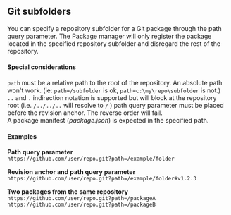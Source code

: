 ## Git subfolders
You can specify a repository subfolder for a Git package through the path query parameter. The Package manager will only register the package located in the specified repository subfolder and disregard the rest of the repository.

#### Special considerations

`path` must be a relative path to the root of the repository. An absolute path won't work. (ie: `path=/subfolder` is ok, `path=c:\my\repo\subfolder` is not.)  
`..` and `.` indirection notation is supported but will block at the repository root (i.e. `/../../..` will resolve to `/` )
path query parameter must be placed before the revision anchor. The reverse order will fail.  
A package manifest (*package.json*) is expected in the specified path.  

#### Examples
**Path query parameter**  
`https://github.com/user/repo.git?path=/example/folder`  

**Revision anchor and path query parameter**  
`https://github.com/user/repo.git?path=/example/folder#v1.2.3`  

**Two packages from the same repository**  
`https://github.com/user/repo.git?path=/packageA`  
`https://github.com/user/repo.git?path=/packageB`